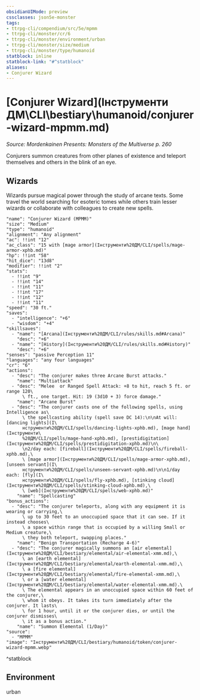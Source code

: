 ```yaml
---
obsidianUIMode: preview
cssclasses: json5e-monster
tags:
- ttrpg-cli/compendium/src/5e/mpmm
- ttrpg-cli/monster/cr/6
- ttrpg-cli/monster/environment/urban
- ttrpg-cli/monster/size/medium
- ttrpg-cli/monster/type/humanoid
statblock: inline
statblock-link: "#^statblock"
aliases:
- Conjurer Wizard
---
```

# [Conjurer Wizard](Інструменти ДМ\CLI\bestiary\humanoid/conjurer-wizard-mpmm.md)
*Source: Mordenkainen Presents: Monsters of the Multiverse p. 260*  

Conjurers summon creatures from other planes of existence and teleport themselves and others in the blink of an eye.

## Wizards

Wizards pursue magical power through the study of arcane texts. Some travel the world searching for esoteric tomes while others train lesser wizards or collaborate with colleagues to create new spells.

```statblock
"name": "Conjurer Wizard (MPMM)"
"size": "Medium"
"type": "humanoid"
"alignment": "Any alignment"
"ac": !!int "12"
"ac_class": "15 with [mage armor](Інструменти%20ДМ/CLI/spells/mage-armor-xphb.md)"
"hp": !!int "58"
"hit_dice": "13d8"
"modifier": !!int "2"
"stats":
  - !!int "9"
  - !!int "14"
  - !!int "11"
  - !!int "17"
  - !!int "12"
  - !!int "11"
"speed": "30 ft."
"saves":
  - "intelligence": "+6"
  - "wisdom": "+4"
"skillsaves":
  - "name": "[Arcana](Інструменти%20ДМ/CLI/rules/skills.md#Arcana)"
    "desc": "+6"
  - "name": "[History](Інструменти%20ДМ/CLI/rules/skills.md#History)"
    "desc": "+6"
"senses": "passive Perception 11"
"languages": "any four languages"
"cr": "6"
"actions":
  - "desc": "The conjurer makes three Arcane Burst attacks."
    "name": "Multiattack"
  - "desc": "Melee  or Ranged Spell Attack: +8 to hit, reach 5 ft. or range 120\
      \ ft., one target. Hit: 19 (3d10 + 3) force damage."
    "name": "Arcane Burst"
  - "desc": "The conjurer casts one of the following spells, using Intelligence as\
      \ the spellcasting ability (spell save DC 14):\n\nAt will: [dancing lights](І\
      нструменти%20ДМ/CLI/spells/dancing-lights-xphb.md), [mage hand](Інструменти\
      %20ДМ/CLI/spells/mage-hand-xphb.md), [prestidigitation](Інструменти%20ДМ/CLI/spells/prestidigitation-xphb.md)\n\
      \n2/day each: [fireball](Інструменти%20ДМ/CLI/spells/fireball-xphb.md),\
      \ [mage armor](Інструменти%20ДМ/CLI/spells/mage-armor-xphb.md), [unseen servant](І\
      нструменти%20ДМ/CLI/spells/unseen-servant-xphb.md)\n\n1/day each: [fly](І\
      нструменти%20ДМ/CLI/spells/fly-xphb.md), [stinking cloud](Інструменти%20ДМ/CLI/spells/stinking-cloud-xphb.md),\
      \ [web](Інструменти%20ДМ/CLI/spells/web-xphb.md)"
    "name": "Spellcasting"
"bonus_actions":
  - "desc": "The conjurer teleports, along with any equipment it is wearing or carrying,\
      \ up to 30 feet to an unoccupied space that it can see. If it instead chooses\
      \ a space within range that is occupied by a willing Small or Medium creature,\
      \ they both teleport, swapping places."
    "name": "Benign Transportation (Recharge 4-6)"
  - "desc": "The conjurer magically summons an [air elemental](Інструменти%20ДМ/CLI/bestiary/elemental/air-elemental-xmm.md),\
      \ an [earth elemental](Інструменти%20ДМ/CLI/bestiary/elemental/earth-elemental-xmm.md),\
      \ a [fire elemental](Інструменти%20ДМ/CLI/bestiary/elemental/fire-elemental-xmm.md),\
      \ or a [water elemental](Інструменти%20ДМ/CLI/bestiary/elemental/water-elemental-xmm.md).\
      \ The elemental appears in an unoccupied space within 60 feet of the conjurer,\
      \ whom it obeys. It takes its turn immediately after the conjurer. It lasts\
      \ for 1 hour, until it or the conjurer dies, or until the conjurer dismisses\
      \ it as a bonus action."
    "name": "Summon Elemental (1/Day)"
"source":
  - "MPMM"
"image": "Інструменти%20ДМ/CLI/bestiary/humanoid/token/conjurer-wizard-mpmm.webp"
```
^statblock

## Environment

urban